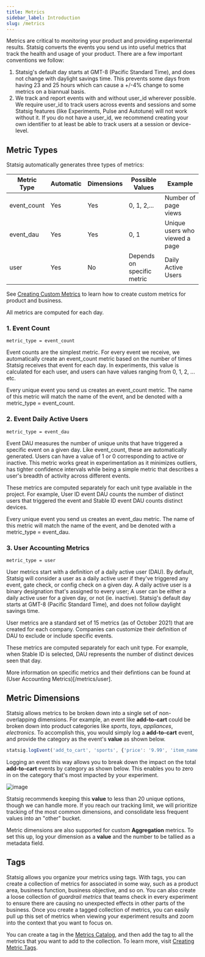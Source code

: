 ```yaml
---
title: Metrics
sidebar_label: Introduction
slug: /metrics
---
```


Metrics are critical to monitoring your product and providing experimental results. Statsig converts the events you send us into useful metrics that track the health and usage of your product. There are a few important conventions we follow:

1. Statsig's default day starts at GMT-8 (Pacific Standard Time), and does not change with daylight savings time. This prevents some days from having 23 and 25 hours which can cause a +/-4% change to some metrics on a biannual basis.
2. We track and report events with and without user_id wherever possible. We require user_id to track users across events and sessions and some Statsig features (like Experiments, Pulse and Autotune) will not work without it. If you do not have a user_id, we recommend creating your own identifier to at least be able to track users at a session or device-level.

## Metric Types

Statsig automatically generates three types of metrics:

| Metric Type | Automatic | Dimensions | Possible Values            | Example                        |
| ----------- | --------- | ---------- | -------------------------- | ------------------------------ |
| event_count | Yes       | Yes        | 0, 1, 2,...                | Number of page views           |
| event_dau   | Yes       | Yes        | 0, 1                       | Unique users who viewed a page |
| user        | Yes       | No         | Depends on specific metric | Daily Active Users             |

See [Creating Custom Metrics](/metrics/create) to learn how to create custom metrics for product and business.

All metrics are computed for each day.

### 1. Event Count

`metric_type = event_count`

Event counts are the simplest metric. For every event we receive, we automatically create an event_count metric based on the number of times Statsig receives that event for each day. In experiments, this value is calculated for each user, and users can have values ranging from 0, 1, 2, ... etc.

Every unique event you send us creates an event_count metric. The name of this metric will match the name of the event, and be denoted with a metric_type = event_count.

### 2. Event Daily Active Users

`metric_type = event_dau`

Event DAU measures the number of unique units that have triggered a specific event on a given day. Like event_count, these are automatically generated. Users can have a value of 1 or 0 corresponding to active or inactive. This metric works great in experimentation as it minimizes outliers, has tighter confidence intervals while being a simple metric that describes a user's breadth of activity across different events.

These metrics are computed separately for each unit type available in the project. For example, User ID event DAU counts the number of distinct users that triggered the event and Stable ID event DAU counts distinct devices.

Every unique event you send us creates an event_dau metric. The name of this metric will match the name of the event, and be denoted with a metric_type = event_dau.

### 3. User Accounting Metrics

`metric_type = user`

User metrics start with a definition of a daily active user (DAU). By default, Statsig will consider a user as a daily active user if they've triggered any event, gate check, or config check on a given day. A daily active user is a binary designation that's assigned to every user; A user can be either a daily active user for a given day, or not (ie. inactive). Statsig's default day starts at GMT-8 (Pacific Standard Time), and does not follow daylight savings time.

User metrics are a standard set of 15 metrics (as of October 2021) that are created for each company. Companies can customize their definition of DAU to exclude or include specific events.

These metrics are computed separately for each unit type. For example, when Stable ID is selected, DAU represents the number of distinct devices seen that day.

More information on specific metrics and their defintions can be found at (User Accounting Metrics)[/metrics/user].

## Metric Dimensions

Statsig allows metrics to be broken down into a single set of non-overlapping dimensions. For example, an event like **add-to-cart** could be broken down into product categories like _sports_, _toys_, _appliances_, _electronics_. To accomplish this, you would simply log a **add-to-cart** event, and provide the category as the event's **value** as shown below.

```js
statsig.logEvent('add_to_cart', 'sports', {'price': '9.99', 'item_name': 'tennis_balls'});
```

Logging an event this way allows you to break down the impact on the total **add-to-cart** events by category as shown below. This enables you to zero in on the category that's most impacted by your experiment. 

![image](https://user-images.githubusercontent.com/1315028/162332284-259ea614-8cb6-4c9d-aebd-3e41f9092a64.png)


Statsig recommends keeping this **value** to less than 20 unique options, though we can handle more. If you reach our tracking limit, we will prioritize tracking of the most common dimensions, and consolidate less frequent values into an "other" bucket.

Metric dimensions are also supported for custom **Aggregation** metrics. To set this up, log your dimension as a **value** and the number to be tallied as a metadata field.

## Tags

Statsig allows you organize your metrics using tags. With tags, you can create a collection of metrics for associated in some way, such as a product area, business function, business objective, and so on. You can also create a loose collection of _guardrail metrics_ that teams check in every experiment to ensure there are causing no unexpected effects in other parts of the business. Once you create a tagged collection of metrics, you can easily pull up this set of metrics when viewing your experiment results and zoom into the context that you want to focus on.

You can create a tag in the [Metrics Catalog](https://console.statsig.com/4TLCtqzctSqusYcQljJLJE/metrics/metrics_catalog), and then add the tag to all the metrics that you want to add to the collection. To learn more, visit [Creating Metric Tags](https://docs.statsig.com/metrics/create-metric-tags).
